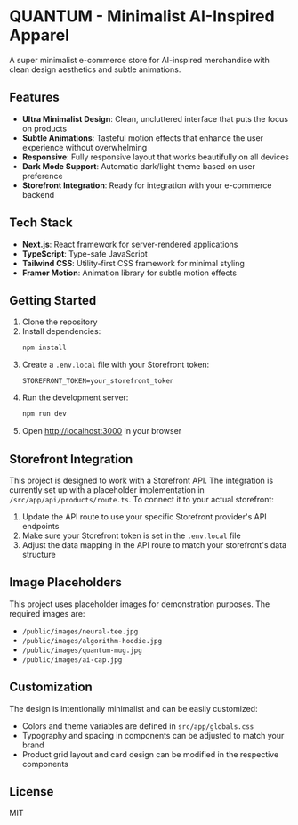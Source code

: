 # QUANTUM - Minimalist AI-Inspired Apparel

A super minimalist e-commerce store for AI-inspired merchandise with clean design aesthetics and subtle animations.

## Features

- **Ultra Minimalist Design**: Clean, uncluttered interface that puts the focus on products
- **Subtle Animations**: Tasteful motion effects that enhance the user experience without overwhelming
- **Responsive**: Fully responsive layout that works beautifully on all devices
- **Dark Mode Support**: Automatic dark/light theme based on user preference
- **Storefront Integration**: Ready for integration with your e-commerce backend

## Tech Stack

- **Next.js**: React framework for server-rendered applications
- **TypeScript**: Type-safe JavaScript
- **Tailwind CSS**: Utility-first CSS framework for minimal styling
- **Framer Motion**: Animation library for subtle motion effects

## Getting Started

1. Clone the repository
2. Install dependencies:
   ```bash
   npm install
   ```
3. Create a `.env.local` file with your Storefront token:
   ```
   STOREFRONT_TOKEN=your_storefront_token
   ```
4. Run the development server:
   ```bash
   npm run dev
   ```
5. Open [http://localhost:3000](http://localhost:3000) in your browser

## Storefront Integration

This project is designed to work with a Storefront API. The integration is currently set up with a placeholder implementation in `/src/app/api/products/route.ts`. To connect it to your actual storefront:

1. Update the API route to use your specific Storefront provider's API endpoints
2. Make sure your Storefront token is set in the `.env.local` file
3. Adjust the data mapping in the API route to match your storefront's data structure

## Image Placeholders

This project uses placeholder images for demonstration purposes. The required images are:

- `/public/images/neural-tee.jpg`
- `/public/images/algorithm-hoodie.jpg`
- `/public/images/quantum-mug.jpg`
- `/public/images/ai-cap.jpg`

## Customization

The design is intentionally minimalist and can be easily customized:

- Colors and theme variables are defined in `src/app/globals.css`
- Typography and spacing in components can be adjusted to match your brand
- Product grid layout and card design can be modified in the respective components

## License

MIT
